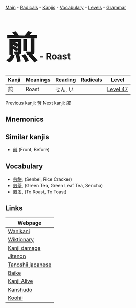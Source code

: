 <style> bigfont {font-size: 100px}</style>
[Main](../index.md) -
[Radicals](../radicals.md) -
[Kanjis](../kanjis.md) -
[Vocabulary](../vocabulary.md) -
[Levels](../levels.md) -
[Grammar](../grammar.md)
# <bigfont> 煎</bigfont> - Roast 

| Kanji | Meanings | Reading | Radicals | Level |
| --- | --- | --- | --- | --- |
| 煎 | Roast | せん, い |  | [Level 47](../levels/wk_level47.md) |

Previous kanji: [苛](苛.md) Next kanji: [戚](戚.md) 

## Mnemonics
 


## Similar kanjis
 * [前](前.md) (Front, Before)


## Vocabulary
 * [煎餅](../vocabulary/煎.md), (Senbei, Rice Cracker)
* [煎茶](../vocabulary/煎.md), (Green Tea, Green Leaf Tea, Sencha)
* [煎る](../vocabulary/煎.md), (To Roast, To Toast)



## Links 

| Webpage |
| --- |
| [Wanikani          ](https://www.wanikani.com/kanji/煎) |
| [Wiktionary        ](https://en.wiktionary.org/wiki/煎) |
| [Kanji damage      ](http://www.kanjidamage.com/kanji/search?utf8=✓&q=煎) |
| [Jitenon           ](https://jitenon.com/kanji/煎) |
| [Tanoshii japanese ](https://www.tanoshiijapanese.com/dictionary/kanji.cfm?k=煎) |
| [Baike             ](https://baike.baidu.com/item/煎) |
| [Kanji Alive       ](https://app.kanjialive.com/煎) |
| [Kanshudo          ](https://www.kanshudo.com/searchmn?q=煎) |
| [Koohii            ](https://kanji.koohii.com/study/kanji/煎) |
